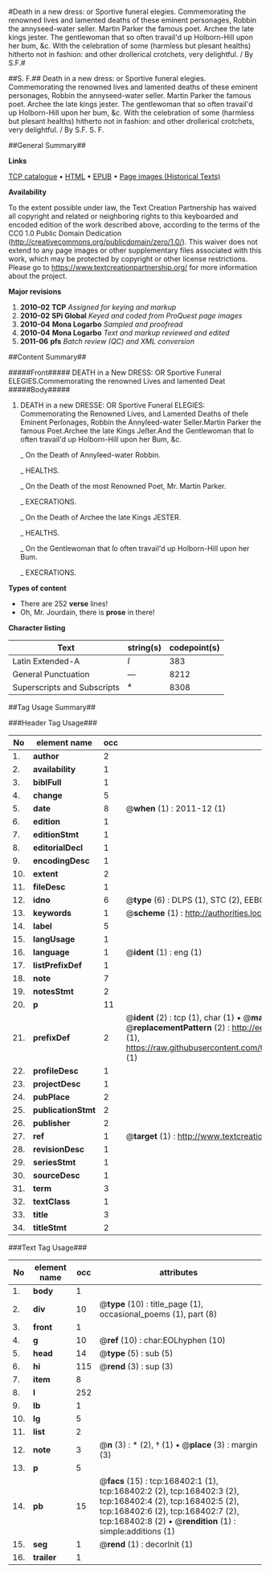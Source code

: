 #Death in a new dress: or Sportive funeral elegies. Commemorating the renowned lives and lamented deaths of these eminent personages, Robbin the annyseed-water seller. Martin Parker the famous poet. Archee the late kings jester. The gentlewoman that so often travail'd up Holborn-Hill upon her bum, &c. With the celebration of some (harmless but plesant healths) hitherto not in fashion: and other drollerical crotchets, very delightful. / By S.F.#

##S. F.##
Death in a new dress: or Sportive funeral elegies. Commemorating the renowned lives and lamented deaths of these eminent personages, Robbin the annyseed-water seller. Martin Parker the famous poet. Archee the late kings jester. The gentlewoman that so often travail'd up Holborn-Hill upon her bum, &c. With the celebration of some (harmless but plesant healths) hitherto not in fashion: and other drollerical crotchets, very delightful. / By S.F.
S. F.

##General Summary##

**Links**

[TCP catalogue](http://www.ota.ox.ac.uk/tcp/)  • 
[HTML](http://tei.it.ox.ac.uk/tcp/Texts-HTML/free/A85/A85163.html)  • 
[EPUB](http://tei.it.ox.ac.uk/tcp/Texts-EPUB/free/A85/A85163.epub) • 
[Page images (Historical Texts)](https://historicaltexts.jisc.ac.uk/eebo-99866388e)

**Availability**

To the extent possible under law, the Text Creation Partnership has waived all copyright and related or neighboring rights to this keyboarded and encoded edition of the work described above, according to the terms of the CC0 1.0 Public Domain Dedication (http://creativecommons.org/publicdomain/zero/1.0/). This waiver does not extend to any page images or other supplementary files associated with this work, which may be protected by copyright or other license restrictions. Please go to https://www.textcreationpartnership.org/ for more information about the project.

**Major revisions**

1. __2010-02__ __TCP__ *Assigned for keying and markup*
1. __2010-02__ __SPi Global__ *Keyed and coded from ProQuest page images*
1. __2010-04__ __Mona Logarbo__ *Sampled and proofread*
1. __2010-04__ __Mona Logarbo__ *Text and markup reviewed and edited*
1. __2011-06__ __pfs__ *Batch review (QC) and XML conversion*

##Content Summary##

#####Front#####
DEATH in a New DRESS: OR Sportive Funeral ELEGIES.Commemorating the renowned Lives and lamented Deat
#####Body#####

1. DEATH in a new DRESSE: OR Sportive Funeral ELEGIES: Commemorating the Renowned Lives, and Lamented Deaths of theſe Eminent Perſonages,
Robbin the Annyſeed-water Seller.Martin Parker the famous Poet.Archee the late Kings Jeſter.And the Gentlewoman that ſo often travail'd up Holborn-Hill upon her Bum, &c.

    _ On the Death of Annyſeed-water Robbin.

    _ HEALTHS.

    _ On the Death of the most Renowned Poet, Mr. Martin Parker.

    _ EXECRATIONS.

    _ On the Death of Archee the late Kings JESTER.

    _ HEALTHS.

    _ On the Gentlewoman that ſo often travail'd up Holborn-Hill upon her Bum.

    _ EXECRATIONS.

**Types of content**

  * There are 252 **verse** lines!
  * Oh, Mr. Jourdain, there is **prose** in there!

**Character listing**


|Text|string(s)|codepoint(s)|
|---|---|---|
|Latin Extended-A|ſ|383|
|General Punctuation|—|8212|
|Superscripts             and Subscripts|⁴|8308|

##Tag Usage Summary##

###Header Tag Usage###

|No|element name|occ|attributes|
|---|---|---|---|
|1.|__author__|2||
|2.|__availability__|1||
|3.|__biblFull__|1||
|4.|__change__|5||
|5.|__date__|8| @__when__ (1) : 2011-12 (1)|
|6.|__edition__|1||
|7.|__editionStmt__|1||
|8.|__editorialDecl__|1||
|9.|__encodingDesc__|1||
|10.|__extent__|2||
|11.|__fileDesc__|1||
|12.|__idno__|6| @__type__ (6) : DLPS (1), STC (2), EEBO-CITATION (1), PROQUEST (1), VID (1)|
|13.|__keywords__|1| @__scheme__ (1) : http://authorities.loc.gov/ (1)|
|14.|__label__|5||
|15.|__langUsage__|1||
|16.|__language__|1| @__ident__ (1) : eng (1)|
|17.|__listPrefixDef__|1||
|18.|__note__|7||
|19.|__notesStmt__|2||
|20.|__p__|11||
|21.|__prefixDef__|2| @__ident__ (2) : tcp (1), char (1)  •  @__matchPattern__ (2) : ([0-9\-]+):([0-9IVX]+) (1), (.+) (1)  •  @__replacementPattern__ (2) : http://eebo.chadwyck.com/downloadtiff?vid=$1&page=$2 (1), https://raw.githubusercontent.com/textcreationpartnership/Texts/master/tcpchars.xml#$1 (1)|
|22.|__profileDesc__|1||
|23.|__projectDesc__|1||
|24.|__pubPlace__|2||
|25.|__publicationStmt__|2||
|26.|__publisher__|2||
|27.|__ref__|1| @__target__ (1) : http://www.textcreationpartnership.org/docs/. (1)|
|28.|__revisionDesc__|1||
|29.|__seriesStmt__|1||
|30.|__sourceDesc__|1||
|31.|__term__|3||
|32.|__textClass__|1||
|33.|__title__|3||
|34.|__titleStmt__|2||


###Text Tag Usage###

|No|element name|occ|attributes|
|---|---|---|---|
|1.|__body__|1||
|2.|__div__|10| @__type__ (10) : title_page (1), occasional_poems (1), part (8)|
|3.|__front__|1||
|4.|__g__|10| @__ref__ (10) : char:EOLhyphen (10)|
|5.|__head__|14| @__type__ (5) : sub (5)|
|6.|__hi__|115| @__rend__ (3) : sup (3)|
|7.|__item__|8||
|8.|__l__|252||
|9.|__lb__|1||
|10.|__lg__|5||
|11.|__list__|2||
|12.|__note__|3| @__n__ (3) : * (2), † (1)  •  @__place__ (3) : margin (3)|
|13.|__p__|5||
|14.|__pb__|15| @__facs__ (15) : tcp:168402:1 (1), tcp:168402:2 (2), tcp:168402:3 (2), tcp:168402:4 (2), tcp:168402:5 (2), tcp:168402:6 (2), tcp:168402:7 (2), tcp:168402:8 (2)  •  @__rendition__ (1) : simple:additions (1)|
|15.|__seg__|1| @__rend__ (1) : decorInit (1)|
|16.|__trailer__|1||
